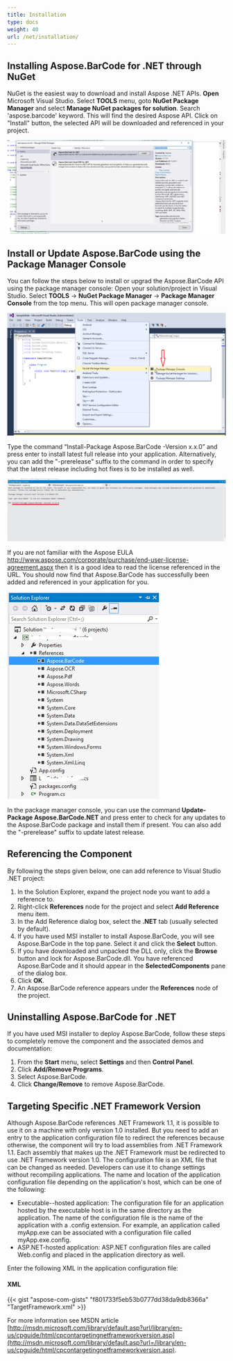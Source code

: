 ```yaml
---
title: Installation
type: docs
weight: 40
url: /net/installation/
---
```


## **Installing Aspose.BarCode for .NET through NuGet**
NuGet is the easiest way to download and install Aspose .NET APIs. **Open** Microsoft Visual Studio. Select **TOOLS** menu, goto **NuGet Package Manager** and select **Manage NuGet packages for solution**. Search 'aspose.barcode' keyword. This will find the desired Aspose API. Click on "Install" button, the selected API will be downloaded and referenced in your project.

![todo:image_alt_text](installation_1.jpg)
## **Install or Update Aspose.BarCode using the Package Manager Console**
You can follow the steps below to install or upgrad the Aspose.BarCode API using the package manager console:
Open your solution/project in Visual Studio.
Select **TOOLS** -> **NuGet Package Manager** -> **Package Manager Console** from the top menu. This will open package manager console.

![todo:image_alt_text](installation_2.png)

Type the command “Install-Package Aspose.BarCode -Version x.x.0” and press enter to install latest full release into your application. Alternatively, you can add the "-prerelease" suffix to the command in order to specify that the latest release including hot fixes is to be installed as well.

![todo:image_alt_text](installation_3.jpg)

If you are not familiar with the Aspose EULA <http://www.aspose.com/corporate/purchase/end-user-license-agreement.aspx> then it is a good idea to read the license referenced in the URL. 
You should now find that Aspose.BarCode has successfully been added and referenced in your application for you.

![todo:image_alt_text](installation_4.jpg)

In the package manager console, you can use the command **Update-Package Aspose.BarCode.NET** and press enter to check for any updates to the Aspose.BarCode package and install them if present. You can also add the "-prerelease" suffix to update latest release.
## **Referencing the Component**
By following the steps given below, one can add reference to Visual Studio .NET project:

1. In the Solution Explorer, expand the project node you want to add a reference to.
1. Right-click **References** node for the project and select **Add Reference** menu item.
1. In the Add Reference dialog box, select the **.NET** tab (usually selected by default).
1. If you have used MSI installer to install Aspose.BarCode, you will see Aspose.BarCode in the top pane. Select it and click the **Select** button.
1. If you have downloaded and unpacked the DLL only, click the **Browse** button and lock for Aspose.BarCode.dll. 
   You have referenced Aspose.BarCode and it should appear in the **SelectedComponents** pane of the dialog box.
1. Click **OK**.
1. An Aspose.BarCode reference appears under the **References** node of the project.
## **Uninstalling Aspose.BarCode for .NET**
If you have used MSI installer to deploy Aspose.BarCode, follow these steps to completely remove the component and the associated demos and documentation:

1. From the **Start** menu, select **Settings** and then **Control Panel**.
1. Click **Add/Remove Programs**.
1. Select Aspose.BarCode.
1. Click **Change/Remove** to remove Aspose.BarCode.
## **Targeting Specific .NET Framework Version**
Although Aspose.BarCode references .NET Framework 1.1, it is possible to use it on a machine with only version 1.0 installed. But you need to add an entry to the application configuration file to redirect the references because otherwise, the component will try to load assemblies from .NET Framework 1.1. Each assembly that makes up the .NET Framework must be redirected to use .NET Framework version 1.0. The configuration file is an XML file that can be changed as needed. Developers can use it to change settings without recompiling applications. The name and location of the application configuration file depending on the application's host, which can be one of the following:

- Executable--hosted application: The configuration file for an application hosted by the executable host is in the same directory as the application. The name of the configuration file is the name of the application with a .config extension. For example, an application called myApp.exe can be associated with a configuration file called myApp.exe.config.
- ASP.NET-hosted application: ASP.NET configuration files are called Web.config and placed in the application directory as well.

Enter the following XML in the application configuration file:
#### **XML**
{{< gist "aspose-com-gists" "f801733f5eb53b0777dd38da9db8366a" "TargetFramework.xml" >}}



For more information see MSDN article [http://msdn.microsoft.com/library/default.asp?url/library/en-us/cpguide/html/cpcontargetingnetframeworkversion.asp](http://msdn.microsoft.com/library/default.asp?url=/library/en-us/cpguide/html/cpcontargetingnetframeworkversion.asp).
